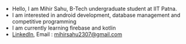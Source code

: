 -  Hello, I am Mihir Sahu, B-Tech undergraduate student at IIT Patna. 
-  I am interested in android development, database management and competitive programming
-  I am currently learning firebase and kotlin
- [LinkedIn](https://www.linkedin.com/in/mihir-sahu-73b3ba200/), Email : mihirsahu2307@gmail.com

<!---
Mihirsahu2307/Mihirsahu2307 is a ✨ special ✨ repository because its `README.md` (this file) appears on your GitHub profile.
You can click the Preview link to take a look at your changes.
--->
